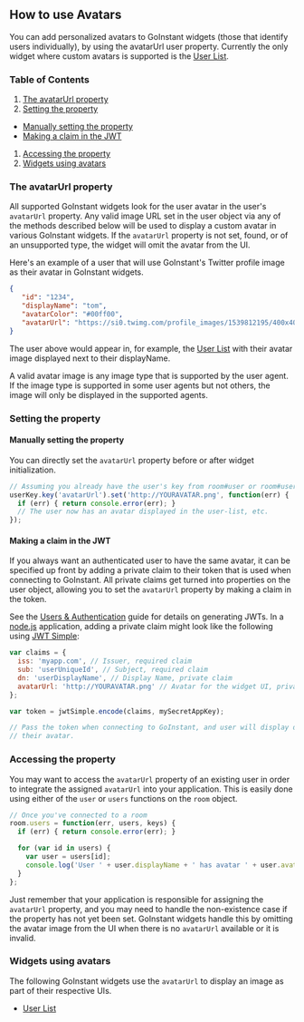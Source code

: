 ## How to use Avatars

You can add personalized avatars to GoInstant widgets  (those that identify
users individually), by using the avatarUrl user property. Currently the only
widget where custom avatars is supported is the [User List](../user_list.md).

### Table of Contents

1. [The avatarUrl property](#the-avatarurl-property)
1. [Setting the property](#setting-the-property)
 - [Manually setting the property](#manually-setting-the-property)
 - [Making a claim in the JWT](#making-a-claim-in-the-jwt)
1. [Accessing the property](#accessing-the-property)
1. [Widgets using avatars](#widgets-using-avatars)

### The avatarUrl property

All supported GoInstant widgets look for the user avatar in the user's
`avatarUrl` property. Any valid image URL set in the user object via any of the
methods described below will be used to display a custom avatar in various
GoInstant widgets. If the `avatarUrl` property is not set, found, or of an
unsupported type, the widget will omit the avatar from the UI.

Here's an example of a user that will use GoInstant's Twitter profile image as
their avatar in GoInstant widgets.

```json
{
   "id": "1234",
   "displayName": "tom",
   "avatarColor": "#00ff00",
   "avatarUrl": "https://si0.twimg.com/profile_images/1539812195/400x400-GoInstant_bigger.png"
}
```

The user above would appear in, for example, the [User List](../user_list.md)
with their avatar image displayed next to their displayName.

A valid avatar image is any image type that is supported by the user agent. If
the image type is supported in some user agents but not others, the image will
only be displayed in the supported agents.

### Setting the property

#### Manually setting the property

You can directly set the `avatarUrl` property before or after widget
initialization.

```js
// Assuming you already have the user's key from room#user or room#users.
userKey.key('avatarUrl').set('http://YOURAVATAR.png', function(err) {
  if (err) { return console.error(err); }
  // The user now has an avatar displayed in the user-list, etc.
});
```

#### Making a claim in the JWT

If you always want an authenticated user to have the same avatar, it can be
specified up front by adding a private claim to their token that is used when
connecting to GoInstant. All private claims get turned into properties on the
user object, allowing you to set the `avatarUrl` property by making a claim
in the token.

See the [Users & Authentication](../../guides/users_and_authentication.md)
guide for details on generating JWTs. In a [node.js](http://www.nodejs.org)
application, adding a private claim might look like the following using [JWT
Simple](https://github.com/hokaccha/node-jwt-simple):

```js
var claims = {
  iss: 'myapp.com', // Issuer, required claim
  sub: 'userUniqueId', // Subject, required claim
  dn: 'userDisplayName', // Display Name, private claim
  avatarUrl: 'http://YOURAVATAR.png' // Avatar for the widget UI, private claim
};

var token = jwtSimple.encode(claims, mySecretAppKey);

// Pass the token when connecting to GoInstant, and user will display display
// their avatar.
```

### Accessing the property

You may want to access the `avatarUrl` property of an existing user in order to
integrate the assigned `avatarUrl` into your application. This is easily done
using either of the `user` or `users` functions on the `room` object.

```js
// Once you've connected to a room
room.users = function(err, users, keys) {
  if (err) { return console.error(err); }

  for (var id in users) {
    var user = users[id];
    console.log('User ' + user.displayName + ' has avatar ' + user.avatarUrl);
  }
};
```

Just remember that your application is responsible for assigning the `avatarUrl`
property, and you may need to handle the non-existence case if the property has
not yet been set. GoInstant widgets handle this by omitting the avatar image
from the UI when there is no `avatarUrl` available or it is invalid.

### Widgets using avatars

The following GoInstant widgets use the `avatarUrl` to display an image as
part of their respective UIs.

* [User List](../user_list.md)
